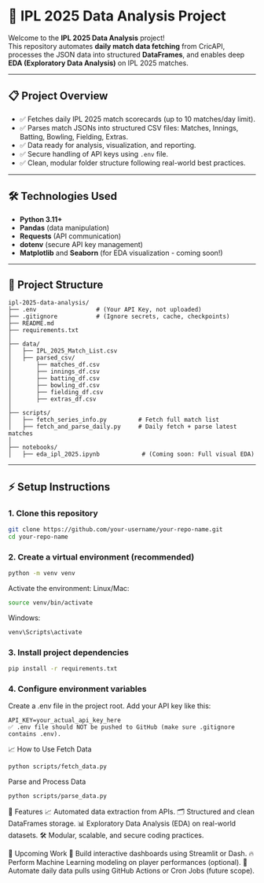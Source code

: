 # 🏏 IPL 2025 Data Analysis Project

Welcome to the **IPL 2025 Data Analysis** project!  
This repository automates **daily match data fetching** from CricAPI, processes the JSON data into structured **DataFrames**, and enables deep **EDA (Exploratory Data Analysis)** on IPL 2025 matches.

---

## 📋 Project Overview

- ✅ Fetches daily IPL 2025 match scorecards (up to 10 matches/day limit).
- ✅ Parses match JSONs into structured CSV files: Matches, Innings, Batting, Bowling, Fielding, Extras.
- ✅ Data ready for analysis, visualization, and reporting.
- ✅ Secure handling of API keys using `.env` file.
- ✅ Clean, modular folder structure following real-world best practices.

---

## 🛠️ Technologies Used

- **Python 3.11+**
- **Pandas** (data manipulation)
- **Requests** (API communication)
- **dotenv** (secure API key management)
- **Matplotlib** and **Seaborn** (for EDA visualization - coming soon!)

---

## 📂 Project Structure

```plaintext
ipl-2025-data-analysis/
├── .env                 # (Your API Key, not uploaded)
├── .gitignore           # (Ignore secrets, cache, checkpoints)
├── README.md
├── requirements.txt
│
├── data/
│   ├── IPL_2025_Match_List.csv
│   ├── parsed_csv/
│       ├── matches_df.csv
│       ├── innings_df.csv
│       ├── batting_df.csv
│       ├── bowling_df.csv
│       ├── fielding_df.csv
│       ├── extras_df.csv
│
├── scripts/
│   ├── fetch_series_info.py         # Fetch full match list
│   ├── fetch_and_parse_daily.py     # Daily fetch + parse latest matches
│
├── notebooks/
│   ├── eda_ipl_2025.ipynb            # (Coming soon: Full visual EDA)
```

---

## ⚡ Setup Instructions

### 1. Clone this repository

```bash
git clone https://github.com/your-username/your-repo-name.git
cd your-repo-name
```
### 2. Create a virtual environment (recommended)
```bash
python -m venv venv
```
Activate the environment:
Linux/Mac:

```bash
source venv/bin/activate
```

Windows:

```bash
venv\Scripts\activate
```

### 3. Install project dependencies
```bash
pip install -r requirements.txt
```

### 4. Configure environment variables
Create a .env file in the project root.
Add your API key like this:

```plaintext
API_KEY=your_actual_api_key_here
✅ .env file should NOT be pushed to GitHub (make sure .gitignore contains .env).
```

📈 How to Use
Fetch Data
```bash
python scripts/fetch_data.py
```

Parse and Process Data
```bash
python scripts/parse_data.py
```

🎯 Features
📈 Automated data extraction from APIs.
🗂 Structured and clean DataFrames storage.
📊 Exploratory Data Analysis (EDA) on real-world datasets.
🛠 Modular, scalable, and secure coding practices.

🚀 Upcoming Work
🚀 Build interactive dashboards using Streamlit or Dash.
🔥 Perform Machine Learning modeling on player performances (optional).
🤖 Automate daily data pulls using GitHub Actions or Cron Jobs (future scope).



